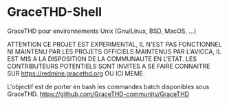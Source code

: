 # GraceTHD-Shell
GraceTHD pour environnements Unix (Gnu/Linux, BSD, MacOS, ...)

ATTENTION CE PROJET EST EXPERIMENTAL, IL N'EST PAS FONCTIONNEL NI MAINTENU PAR LES PROJETS OFFICIELS MAINTENUS PAR L'AVICCA, IL EST MIS A LA DISPOSITION DE LA COMMUNAUTE EN L'ETAT. 
LES CONTRIBUTEURS POTENTIELS SONT INVITES A SE FAIRE CONNAITRE SUR https://redmine.gracethd.org OU ICI MEME. 

L'objectif est de porter en bash les commandes batch disponibles sous GraceTHD. 
https://github.com/GraceTHD-community/GraceTHD
